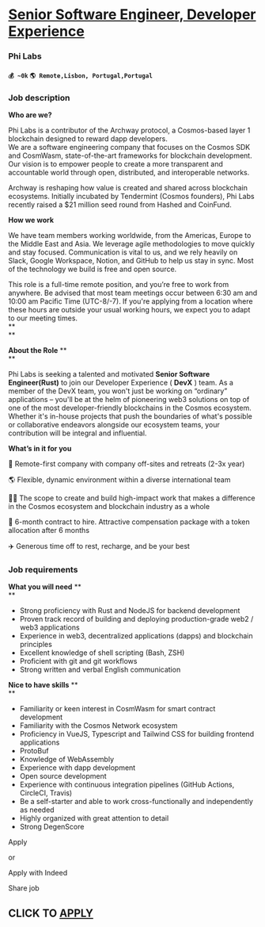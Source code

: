 # [Senior Software Engineer, Developer Experience](https://www.remotewlb.com/apply/senior-software-engineer-developer-experience-47120)  
### Phi Labs  
#### `💰 ~0k` `🌎 Remote,Lisbon, Portugal,Portugal`  

### Job description

 **Who are we?**

Phi Labs is a contributor of the Archway protocol, a Cosmos-based layer 1 blockchain designed to reward dapp developers.  
We are a software engineering company that focuses on the Cosmos SDK and CosmWasm, state-of-the-art frameworks for blockchain development. Our vision is to empower people to create a more transparent and accountable world through open, distributed, and interoperable networks.  

Archway is reshaping how value is created and shared across blockchain ecosystems. Initially incubated by Tendermint (Cosmos founders), Phi Labs recently raised a $21 million seed round from Hashed and CoinFund.  

 **How we work**

We have team members working worldwide, from the Americas, Europe to the Middle East and Asia. We leverage agile methodologies to move quickly and stay focused. Communication is vital to us, and we rely heavily on Slack, Google Workspace, Notion, and GitHub to help us stay in sync. Most of the technology we build is free and open source.

This role is a full-time remote position, and you’re free to work from anywhere. Be advised that most team meetings occur between 6:30 am and 10:00 am Pacific Time (UTC-8/-7). If you're applying from a location where these hours are outside your usual working hours, we expect you to adapt to our meeting times.  
 **  
**

 **About the Role** **  
**

Phi Labs is seeking a talented and motivated **Senior Software Engineer(Rust)** to join our Developer Experience ( **DevX** ) team. As a member of the DevX team, you won't just be working on “ordinary” applications – you'll be at the helm of pioneering web3 solutions on top of one of the most developer-friendly blockchains in the Cosmos ecosystem. Whether it's in-house projects that push the boundaries of what's possible or collaborative endeavors alongside our ecosystem teams, your contribution will be integral and influential.  
  

 **What’s in it for you**

📍 Remote-first company with company off-sites and retreats (2-3x year)

🌎 Flexible, dynamic environment within a diverse international team

🧑‍💻 The scope to create and build high-impact work that makes a difference in the Cosmos ecosystem and blockchain industry as a whole

💸 6-month contract to hire. Attractive compensation package with a token allocation after 6 months

✈️ Generous time off to rest, recharge, and be your best  

### Job requirements

 **What you will need** **  
**

  * Strong proficiency with Rust and NodeJS for backend development
  * Proven track record of building and deploying production-grade web2 / web3 applications 
  * Experience in web3, decentralized applications (dapps) and blockchain principles
  * Excellent knowledge of shell scripting (Bash, ZSH)
  * Proficient with git and git workflows 
  * Strong written and verbal English communication 

  

**Nice to have skills** **  
**

  * Familiarity or keen interest in CosmWasm for smart contract development
  * Familiarity with the Cosmos Network ecosystem
  * Proficiency in VueJS, Typescript and Tailwind CSS for building frontend applications
  * ProtoBuf
  * Knowledge of WebAssembly
  * Experience with dapp development
  * Open source development
  * Experience with continuous integration pipelines (GitHub Actions, CircleCI, Travis)
  * Be a self-starter and able to work cross-functionally and independently as needed 
  * Highly organized with great attention to detail
  * Strong DegenScore

Apply

or

Apply with Indeed

Share job

  
## CLICK TO [APPLY](https://www.remotewlb.com/apply/senior-software-engineer-developer-experience-47120)

